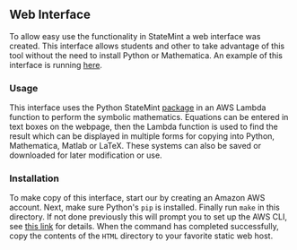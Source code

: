 ## Web Interface

To allow easy use the functionality in StateMint a web interface was created.
This interface allows students and other to take advantage of this tool without the need to install Python or Mathematica.
An example of this interface is running [here](statemint.stmartin.edu).

### Usage

This interface uses the Python StateMint [package](../python/README.md) in an AWS Lambda function to perform the symbolic mathematics.
Equations can be entered in text boxes on the webpage, then the Lambda function is used to find the result which can be displayed in multiple forms for copying into Python, Mathematica, Matlab or LaTeX.
These systems can also be saved or downloaded for later modification or use.

### Installation

To make copy of this interface, start our by creating an Amazon AWS account.
Next, make sure Python's `pip` is installed.
Finally run `make` in this directory.
If not done previously this will prompt you to set up the AWS CLI, see [this link](https://docs.aws.amazon.com/cli/latest/userguide/cli-chap-getting-started.html) for details.
When the command has completed successfully, copy the contents of the `HTML` directory to your favorite static web host.
<!--stackedit_data:
eyJoaXN0b3J5IjpbMTg3NDQzMjY5MF19
-->
